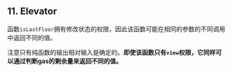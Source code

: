 ## 11. Elevator

函数`isLastFloor`拥有修改状态的权限，因此该函数可能在相同的参数的不同调用中返回不同的值。

注意只有纯函数的输出相对输入是确定的。**即使该函数只有`view`权限，它同样可以通过判断gas的剩余量来返回不同的值。**
